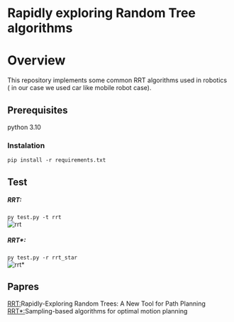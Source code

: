 # Rapidly exploring Random Tree algorithms

# Overview 

This repository implements some common RRT algorithms used in robotics ( in our case we used car like mobile robot case).

## Prerequisites 
  python 3.10

### Instalation
`pip install -r requirements.txt`

## Test
##### RRT:   
`py test.py -t rrt`
<br />
![rrt](https://github.com/cynanis/Rapidly-exploring-Random-Tree/blob/main/pictures/rrt.PNG) 
##### RRT*:
`py test.py -r rrt_star`
<br />
![rrt*](https://github.com/cynanis/Rapidly-exploring-Random-Tree/blob/main/pictures/rrt_star.PNG)


## Papres
[RRT:](http://msl.cs.uiuc.edu/~lavalle/papers/Lav98c.pdf)Rapidly-Exploring Random Trees: A New Tool for Path Planning
<br />
[RRT*:](https://arxiv.org/abs/1105.1186)Sampling-based algorithms for optimal motion planning
